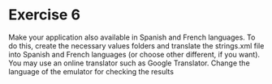 # Exercise 6
Make your application also available in Spanish and French languages. To do this,
create the necessary values folders and translate the strings.xml file into Spanish and
French languages (or choose other different, if you want). You may use an online
translator such as Google Translator.
Change the language of the emulator for checking the results

